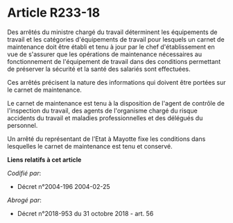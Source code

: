 # Article R233-18

Des arrêtés du ministre chargé du travail déterminent les équipements de travail et les catégories d'équipements de travail
pour lesquels un carnet de maintenance doit être établi et tenu à jour par le chef d'établissement en vue de s'assurer que
les opérations de maintenance nécessaires au fonctionnement de l'équipement de travail dans des conditions permettant de
préserver la sécurité et la santé des salariés sont effectuées.

Ces arrêtés précisent la nature des informations qui doivent être portées sur le carnet de maintenance.

Le carnet de maintenance est tenu à la disposition de l'agent de contrôle de l'inspection du travail, des agents de
l'organisme chargé du risque accidents du travail et maladies professionnelles et des délégués du personnel.

Un arrêté du représentant de l'Etat à Mayotte fixe les conditions dans lesquelles le carnet de maintenance est tenu et
conservé.

**Liens relatifs à cet article**

_Codifié par_:

  - Décret n°2004-196 2004-02-25

_Abrogé par_:

  - Décret n°2018-953 du 31 octobre 2018 - art. 56
